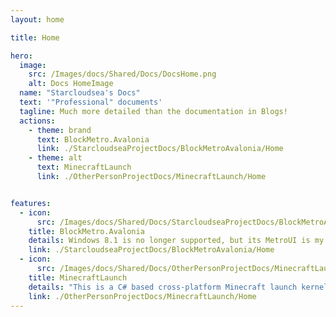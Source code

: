 ```yaml
---
layout: home

title: Home

hero:
  image:
    src: /Images/docs/Shared/Docs/DocsHome.png
    alt: Docs HomeImage
  name: "Starcloudsea's Docs"
  text: '"Professional" documents'
  tagline: Much more detailed than the documentation in Blogs!
  actions:
    - theme: brand
      text: BlockMetro.Avalonia
      link: ./StarcloudseaProjectDocs/BlockMetroAvalonia/Home
    - theme: alt
      text: MinecraftLaunch
      link: ./OtherPersonProjectDocs/MinecraftLaunch/Home


features:
  - icon: 
      src: /Images/docs/Shared/Docs/StarcloudseaProjectDocs/BlockMetroAvalonia/BlockMetroAvalonia.png
    title: BlockMetro.Avalonia
    details: Windows 8.1 is no longer supported, but its MetroUI is my favorite UI (つд⊂), so I think it's okay to write a UI library like this, right? QAQ
    link: ./StarcloudseaProjectDocs/BlockMetroAvalonia/Home
  - icon: 
      src: /Images/docs/Shared/Docs/OtherPersonProjectDocs/MinecraftLaunch/MinecraftLaunch.png
    title: MinecraftLaunch
    details: "This is a C# based cross-platform Minecraft launch kernel, this is just a tutorial for this kernel (MinecraftLaunch Author:Xilu)"
    link: ./OtherPersonProjectDocs/MinecraftLaunch/Home
---
```

